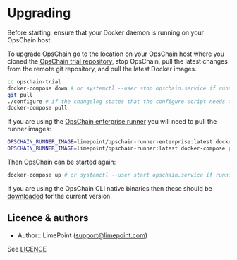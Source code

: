 # Upgrading

Before starting, ensure that your Docker daemon is running on your OpsChain host.

To upgrade OpsChain go to the location on your OpsChain host where you cloned the [OpsChain trial repository](https://github.com/LimePoint/opschain-trial), stop OpsChain, pull the latest changes from the remote git repository, and pull the latest Docker images.

```bash
cd opschain-trial
docker-compose down # or systemctl --user stop opschain.service if running OpsChain as a systemd service
git pull
./configure # if the changelog states that the configure script needs to be rerun
docker-compose pull
```

If you are using the [OpsChain enterprise runner](../reference/opschain_and_mintpress.md#enterprise-controllers-for-oracle) you will need to pull the runner images:

```bash
OPSCHAIN_RUNNER_IMAGE=limepoint/opschain-runner-enterprise:latest docker-compose pull opschain-runner-devenv
OPSCHAIN_RUNNER_IMAGE=limepoint/opschain-runner:latest docker-compose pull opschain-runner-devenv
```

Then OpsChain can be started again:

```bash
docker-compose up # or systemctl --user start opschain.service if running OpsChain as a systemd service
```

If you are using the OpsChain CLI native binaries then these should be [downloaded](../reference/cli.md#opschain-native-cli) for the current version.

## Licence & authors

- Author:: LimePoint (support@limepoint.com)

See [LICENCE](/LICENCE.md)
